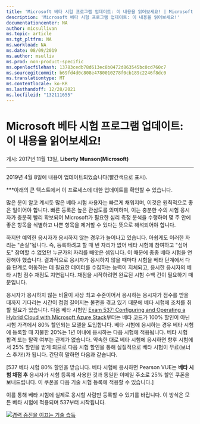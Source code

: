 ```yaml
---
title: 'Microsoft 베타 시험 프로그램 업데이트: 이 내용을 읽어보세요! | Microsoft Docs'
description: 'Microsoft 베타 시험 프로그램 업데이트: 이 내용을 읽어보세요!'
documentationcenter: NA
author: micsullivan
ms.topic: article
ms.tgt_pltfrm: NA
ms.workload: NA
ms.date: 08/09/2019
ms.author: msulliv
ms.prod: non-product-specific
ms.openlocfilehash: 13783cedb78d613ec8b0472d863545bc0cd760c7
ms.sourcegitcommit: b69fd4d0c808e4780010278f0cb189c2246f8dc0
ms.translationtype: MT
ms.contentlocale: ko-KR
ms.lasthandoff: 12/28/2021
ms.locfileid: "132111655"
---
```

# <a name="updates-on-microsoft-beta-exam-program-read-this"></a>Microsoft 베타 시험 프로그램 업데이트: 이 내용을 읽어보세요!

게시: 2017년 11월 13일, **Liberty Munson(Microsoft)**

___

2019년 4월 8일에 내용이 업데이트되었습니다(빨간색으로 표시).

***아래의 큰 텍스트에서 이 프로세스에 대한 업데이트를 확인할 수 있습니다.

많은 분이 알고 계시듯 많은 베타 시험 사용자는 빠르게 채워지며, 이것은 원칙적으로 좋은 일이어야 합니다. 빠른 등록은 높은 관심도를 의미하며, 이는 충분한 수의 시험 응시자가 충분히 빨리 확보되어 Microsoft가 필요한 심리 측정 분석을 수행하여 몇 주 안에 좋은 항목을 식별하고 나쁜 항목을 제거할 수 있다는 뜻으로 해석되어야 합니다.

하지만 예약한 응시자가 응시하지 않는 경우가 늘어나고 있습니다. 아쉽게도 이러한 자리는 "손실"됩니다. 즉, 등록하려고 할 때 빈 자리가 없어 베타 시험에 참여하고 "싶어도" 참여할 수 없었던 누군가의 자리를 빼앗은 셈입니다. 이 때문에 종종 베타 시험을 연장해야 했습니다. 결과적으로 응시자가 응시하지 않을 때마다 시험을 베타 단계에서 다음 단계로 이동하는 데 필요한 데이터를 수집하는 능력이 지체되고, 응시한 응시자의 베타 시험 점수 채점도 지연됩니다. 채점을 시작하려면 완료된 시험 수백 건이 필요하기 때문입니다.

응시자가 응시하지 않는 비율이 사상 최고 수준이어서 응시하는 응시자가 점수를 받을 때까지 기다리는 시간이 점점 길어지는 불편을 겪고 있기 때문에 베타 시험에 조치를 취할 필요가 있습니다. 다음 베타 시험인 [Exam 537: Configuring and Operating a Hybrid Cloud with Microsoft Azure Stack](https://www.microsoft.com/learning/exam-70-537.aspx)부터는 베타 코드가 100% 할인이 아닌 시험 가격에서 80% 할인되는 모델을 도입합니다. 베타 시험에 응시하는 경우 베타 시험에 등록할 때 지불한 20%는 1년 이내에 응시하는 다음 시험에 적용됩니다. 베타 시험 합격 또는 탈락 여부는 관계가 없습니다. 약속한 대로 베타 시험에 응시하면 향후 시험에서 25% 할인을 받게 되므로 다음 시험 할인을 통해 실질적으로 베타 시험이 무료(보너스 추가!)가 됩니다. 간단히 말하면 다음과 같습니다.

[537 베타 시험 80% 할인을 받습니다. 베타 시험에 응시하면 Pearson VUE는 **베타 시험 채점 후** 응시자가 시험 등록에 사용한 것과 동일한 이메일 주소로 25% 할인 쿠폰을 보내드립니다. 이 쿠폰을 다음 기술 시험 등록에 적용할 수 있습니다.]

이를 통해 베타 시험에 실제로 응시할 사람만 등록할 수 있기를 바랍니다. 이 방식은 모든 베타 시험에 적용되며 537부터 시작됩니다.

[![경력 증진을 이끄는 기술 습득](images/microsoft-certified-banner.png)](https://www.microsoft.com/learning/azure-training-certification.aspx?WT.icid=mva_bnr_lexawareness_usen_asi_rightrail_oct2017)
